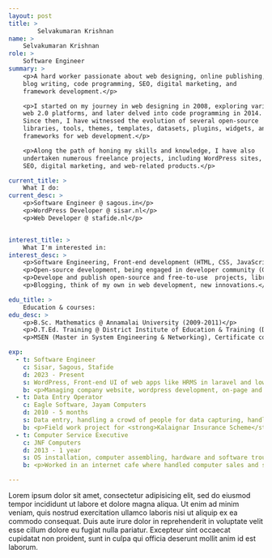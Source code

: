 ```yaml
---
layout: post
title: >
        Selvakumaran Krishnan
name: >
    Selvakumaran Krishnan
role: >
    Software Engineer
summary: >
    <p>A hard worker passionate about web designing, online publishing,
    blog writing, code programming, SEO, digital marketing, and
    framework development.</p>

    <p>I started on my journey in web designing in 2008, exploring various
    web 2.0 platforms, and later delved into code programming in 2014.
    Since then, I have witnessed the evolution of several open-source
    libraries, tools, themes, templates, datasets, plugins, widgets, and
    frameworks for web development.</p>

    <p>Along the path of honing my skills and knowledge, I have also
    undertaken numerous freelance projects, including WordPress sites,
    SEO, digital marketing, and web-related products.</p>

current_title: >
    What I do:
current_desc: >
    <p>Software Engineer @ sagous.in</p>
    <p>WordPress Developer @ sisar.nl</p>
    <p>Web Developer @ stafide.nl</p>


interest_title: >
    What I'm interested in:
interest_desc: >
    <p>Software Engineering, Front-end development (HTML, CSS, JavaScript, PHP, Python)</p>
    <p>Open-source development, being engaged in developer community (GitHub, StackOverflow)</p>
    <p>Develope and publish open-source and free-to-use  projects, libraries, tools frequently.</p>
    <p>Blogging, think of my own in web development, new innovations.</p>

edu_title: >
    Education & courses:
edu_desc: >
    <p>B.Sc. Mathematics @ Annamalai University (2009-2011)</p>
    <p>D.T.Ed. Training @ District Institute of Education & Training (DIET), Nagapattinam (2006-2009)</p>
    <p>MSEN (Master in System Engineering & Networking), Certificate course @ Appollo Computer Education, Cuddalore (2011)</p>

exp:
  - t: Software Engineer
    c: Sisar, Sagous, Stafide
    d: 2023 - Present
    s: WordPress, Front-end UI of web apps like HRMS in laravel and low-code development projects.
    b: <p>Managing company website, wordpress development, on-page and off-page SEO, making website customization as per requirements from other departments. Customization in HTML, CSS, JavaScript. WordPress theme customization as per special requirements from marketing team.</p><p>Worked along with a team of Laravel development project. Handled end-to-end front-end development of web apps such as HRMS and more. Handled front-end part of low-code platform. Complete UI customization using CSS and JavaScript.</p>
  - t: Data Entry Operator
    c: Eagle Software, Jayam Computers
    d: 2010 - 5 months
    s: Data entry, handling a crowd of people for data capturing, handling computer equipments like finger-print capturing, webcam, etc.
    b: <p>Field work project for <strong>Kalaignar Insurance Scheme</strong> and <strong>Start Health Insurance</strong>. I along with my team members handled data capturing throught the entire district of Ariyalur in Tamilnadu. On daily basis, throughout the project tenure, we were camping at respective government schools for capturing data of each family, who were visiting schools for registration.</p><p>Keeping the ration card as an identity of each family, we verfied them and captured data like finger-prints and photographs.</p><p>I worked there throught the entire project till completion. After completion, I and some of our team members were invited to join Jayam Computers, Chennai for on-site data entry oppurtunity.</p>
  - t: Computer Service Executive
    c: JNF Computers
    d: 2013 - 1 year
    s: OS installation, computer assembling, hardware and software troubleshooting, custom software installation, analysing software dependencies and providing solution, browsing and DTP works.
    b: <p>Worked in an internet cafe where handled computer sales and service and managed internet browsing center. Also, helped college students for their project works by finding suitable content on the internet and providing printed copies.</p><p>Managed to troubleshoot motherboards defectives and successfully restored many computers which were not working. Supplied brand new computers to many customers after complete assembling.</p><p>Appeared on certain contractual agreements on behalf of private and government organizations like District taluk office, Co-optex, hospitals, etc. Hardware troubleshooting, OS installation, customer specific software installation, analysing software dependency, virus removal, etc.</p><p>Handled data entry projects from taluk office and local panchayat unions regarding 100 days of Wage Employement. Managed to source jobs from government offices and follow up payments. Trained data entry operators to work on data-entry project that I sourced.</p>    

---
```


Lorem ipsum dolor sit amet, consectetur adipisicing elit, sed do eiusmod tempor incididunt ut labore et dolore magna aliqua. Ut enim ad minim veniam, quis nostrud exercitation ullamco laboris nisi ut aliquip ex ea commodo consequat. Duis aute irure dolor in reprehenderit in voluptate velit esse cillum dolore eu fugiat nulla pariatur. Excepteur sint occaecat cupidatat non proident, sunt in culpa qui officia deserunt mollit anim id est laborum.
